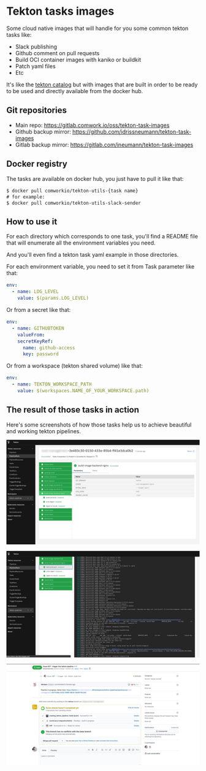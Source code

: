 # Tekton tasks images

Some cloud native images that will handle for you some common tekton tasks like:

* Slack publishing
* Github comment on pull requests
* Build OCI container images with kaniko or buildkit
* Patch yaml files
* Etc

It's like the [tekton catalog](https://github.com/tektoncd/catalog) but with images that are built in order to be ready to be used and directly available from the docker hub.

## Git repositories

* Main repo: https://gitlab.comwork.io/oss/tekton-task-images
* Github backup mirror: https://github.com/idrissneumann/tekton-task-images
* Gitlab backup mirror: https://gitlab.com/ineumann/tekton-task-images

## Docker registry

The tasks are available on docker hub, you just have to pull it like that:

```shell
$ docker pull comworkio/tekton-utils-{task name}
# for example:
$ docker pull comworkio/tekton-utils-slack-sender
```

## How to use it

For each directory which corresponds to one task, you'll find a README file that will enumerate all the environment variables you need.

And you'll even find a tekton task yaml example in those directories.

For each environment variable, you need to set it from Task parameter like that:

```yaml
env:
  - name: LOG_LEVEL
    value: $(params.LOG_LEVEL)
```

Or from a secret like that:

```yaml
env:
  - name: GITHUBTOKEN
    valueFrom:
    secretKeyRef:
      name: github-access
      key: password
```

Or from a workspace (tekton shared volume) like that:

```yaml
env:
  - name: TEKTON_WORKSPACE_PATH
    value: $(workspaces.NAME_OF_YOUR_WORKSPACE.path)
```

## The result of those tasks in action

Here's some screenshots of how those tasks help us to achieve beautiful and working tekton pipelines.

![tekton_pipeline](images/tekton_pipeline.jpeg)

![tekton_logs](images/tekton_logs.jpeg)

![github_pr](images/github_pr.jpeg)
